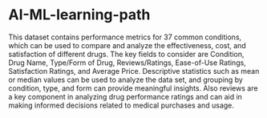 # AI-ML-learning-path
This dataset contains performance metrics for 37 common conditions, which can be used to compare and analyze the effectiveness, cost, and satisfaction of different drugs. The key fields to consider are Condition, Drug Name, Type/Form of Drug, Reviews/Ratings, Ease-of-Use Ratings, Satisfaction Ratings, and Average Price. Descriptive statistics such as mean or median values can be used to analyze the data set, and grouping by condition, type, and form can provide meaningful insights. Also reviews are a key component in analyzing drug performance ratings and can aid in making informed decisions related to medical purchases and usage.
